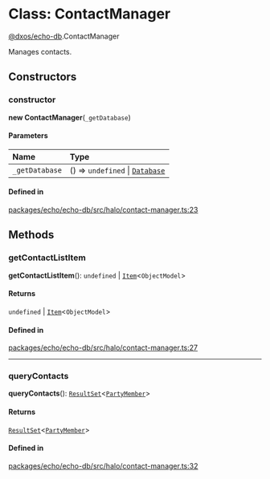 # Class: ContactManager

[@dxos/echo-db](../modules/dxos_echo_db.md).ContactManager

Manages contacts.

## Constructors

### constructor

**new ContactManager**(`_getDatabase`)

#### Parameters

| Name | Type |
| :------ | :------ |
| `_getDatabase` | () => `undefined` \| [`Database`](dxos_echo_db.Database.md) |

#### Defined in

[packages/echo/echo-db/src/halo/contact-manager.ts:23](https://github.com/dxos/dxos/blob/main/packages/echo/echo-db/src/halo/contact-manager.ts#L23)

## Methods

### getContactListItem

**getContactListItem**(): `undefined` \| [`Item`](dxos_echo_db.Item.md)<`ObjectModel`\>

#### Returns

`undefined` \| [`Item`](dxos_echo_db.Item.md)<`ObjectModel`\>

#### Defined in

[packages/echo/echo-db/src/halo/contact-manager.ts:27](https://github.com/dxos/dxos/blob/main/packages/echo/echo-db/src/halo/contact-manager.ts#L27)

___

### queryContacts

**queryContacts**(): [`ResultSet`](dxos_echo_db.ResultSet.md)<[`PartyMember`](../interfaces/dxos_echo_db.PartyMember.md)\>

#### Returns

[`ResultSet`](dxos_echo_db.ResultSet.md)<[`PartyMember`](../interfaces/dxos_echo_db.PartyMember.md)\>

#### Defined in

[packages/echo/echo-db/src/halo/contact-manager.ts:32](https://github.com/dxos/dxos/blob/main/packages/echo/echo-db/src/halo/contact-manager.ts#L32)
